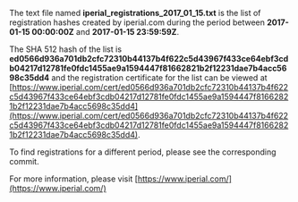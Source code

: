 The text file named **iperial_registrations_2017_01_15.txt** is the list of registration hashes created by iperial.com during the period between **2017-01-15 00:00:00Z** and **2017-01-15 23:59:59Z**.

The SHA 512 hash of the list is **ed0566d936a701db2cfc72310b44137b4f622c5d43967f433ce64ebf3cdb04217d12781fe0fdc1455ae9a1594447f81662821b2f12231dae7b4acc5698c35dd4** and the registration certificate for the list can be viewed at [https://www.iperial.com/cert/ed0566d936a701db2cfc72310b44137b4f622c5d43967f433ce64ebf3cdb04217d12781fe0fdc1455ae9a1594447f81662821b2f12231dae7b4acc5698c35dd4](https://www.iperial.com/cert/ed0566d936a701db2cfc72310b44137b4f622c5d43967f433ce64ebf3cdb04217d12781fe0fdc1455ae9a1594447f81662821b2f12231dae7b4acc5698c35dd4).

To find registrations for a different period, please see the corresponding commit.

For more information, please visit [https://www.iperial.com/](https://www.iperial.com/)
